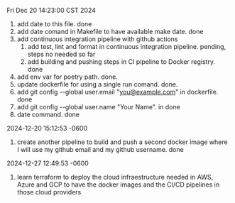 Fri Dec 20 14:23:00 CST 2024

1. add date to this file. done
2. add date comand in Makefile to have available make date. done
3. add continuous integration pipeline with github actions
    1. add test, lint and format in continuous integration pipeline. pending, steps no needed so far
    2. add building and pushing steps in CI pipeline to Docker registry. done
4. add env var for poetry path. done.
5. update dockerfile for using a single run comand. done.
6. add git config --global user.email "you@example.com" in dockerfile. done
7. add git config --global user.name "Your Name". in done
8. date command. done

2024-12-20 15:12:53 -0600

1. create another pipeline to build and push a second docker image where I will use my github email and my github username. done

2024-12-27 12:49:53 -0600

1. learn terraform to deploy the cloud infraestructure needed in AWS, Azure and GCP to have the docker images and the CI/CD pipelines in those cloud providers
